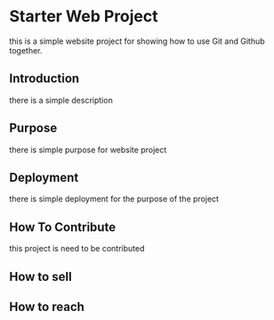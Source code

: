 # Starter Web Project

this is a simple website project for showing how to use Git and Github together.

## Introduction

there is a simple description

## Purpose

there is simple purpose for website project

## Deployment

there is simple deployment for the purpose of the project

## How To Contribute
this project is need to be contributed

## How to sell


## How to reach 



